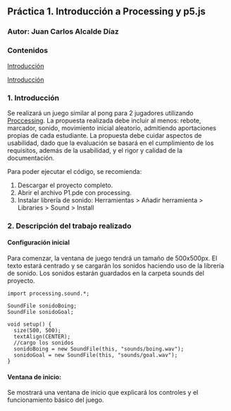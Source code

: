 ## Práctica 1. Introducción a Processing y p5.js
### Autor: Juan Carlos Alcalde Díaz

### Contenidos

[Introducción](#Introducción)

[Introducción](#Descripción-del-trabajo-realizado)  

### 1. Introducción
Se realizará un juego similar al pong para 2 jugadores utilizando [Proccessing](https://processing.org/).
La propuesta realizada debe incluir al menos: rebote, marcador, sonido, movimiento inicial aleatorio, admitiendo aportaciones propias de cada estudiante. La propuesta debe cuidar aspectos de usabilidad, dado que la evaluación se basará en el cumplimiento de los requisitos, además de la usabilidad, y el rigor y calidad de la documentación.

Para poder ejecutar el código, se recomienda:
1. Descargar el proyecto completo.
2. Abrir el archivo P1.pde con processing.
3. Instalar librería de sonido: Herramientas > Añadir herramienta > Libraries > Sound > Install

### 2. Descripción del trabajo realizado

#### Configuración inicial
Para comenzar, la ventana de juego tendrá un tamaño de 500x500px. El texto estará centrado y se cargarán los sonidos haciendo uso de la librería de sonido. Los sonidos estarán guardados en la carpeta sounds del proyecto.

```
import processing.sound.*;

SoundFile sonidoBoing;
SoundFile sonidoGoal;

void setup() {
  size(500, 500);
  textAlign(CENTER);
  //cargo los sonidos
  sonidoBoing = new SoundFile(this, "sounds/boing.wav");
  sonidoGoal = new SoundFile(this, "sounds/goal.wav");
}

```

#### Ventana de inicio:
Se mostrará una ventana de inicio que explicará los controles y el funcionamiento básico del juego. 


